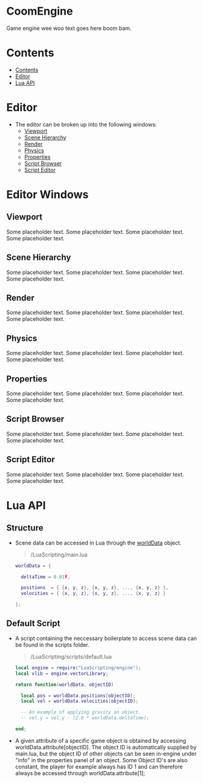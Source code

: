 # CoomEngine

Game engine wee woo text goes here boom bam.

# Contents
- [Contents](#Contents)
- [Editor](#Editor)
- [Lua API](#Lua-API)



# Editor
- The editor can be broken up into the following windows:
    - [Viewport](#Viewport)
    - [Scene Hierarchy](#Scene-Hierarchy)
    - [Render](#Render)
    - [Physics](#Physics)
    - [Properties](#Properties)
    - [Script Browser](#Script-Browser)
    - [Script Editor](#Script-Editor)



# Editor Windows

## Viewport
Some placeholder text.
Some placeholder text.
Some placeholder text.
Some placeholder text.

## Scene Hierarchy
Some placeholder text.
Some placeholder text.
Some placeholder text.
Some placeholder text.

## Render
Some placeholder text.
Some placeholder text.
Some placeholder text.
Some placeholder text.


## Physics
Some placeholder text.
Some placeholder text.
Some placeholder text.
Some placeholder text.


## Properties
Some placeholder text.
Some placeholder text.
Some placeholder text.
Some placeholder text.


## Script Browser
Some placeholder text.
Some placeholder text.
Some placeholder text.
Some placeholder text.


## Script Editor
Some placeholder text.
Some placeholder text.
Some placeholder text.
Some placeholder text.



# Lua API

## Structure

- Scene data can be accessed in Lua through the <u>worldData</u> object.

    > /LuaScripting/main.lua
    ```Lua
    worldData = {

      deltaTime = 0.01f,

      positions  = { {x, y, z}, {x, y, z}, ..., {x, y, z} },
      velocities = { {x, y, z}, {x, y, z}, ..., {x, y, z} }

    };
    ```


## Default Script
- A script containing the neccessary boilerplate to access scene data can be found in the scripts folder.
    > /LuaScripting/scripts/default.lua

    ```Lua
    local engine = require("LuaScripting/engine");
    local vlib = engine.vectorLibrary;

    return function(worldData, objectID)

      local pos = worldData.positions[objectID];
      local vel = worldData.velocities[objectID];

      -- An example of applying gravity an object.
      -- vel.y = vel.y - (2.0 * worldData.deltaTime);

    end;
    ```
- A given attribute of a specific game object is obtained by accessing worldData.attribute[objectID]. The object ID is automatically supplied by main.lua, but the object ID of other objects can be seen in-engine under "info" in the properties panel of an object. Some Object ID's are also constant, the player for example always has ID 1 and can therefore always be accessed through worldData.attribute[1];



